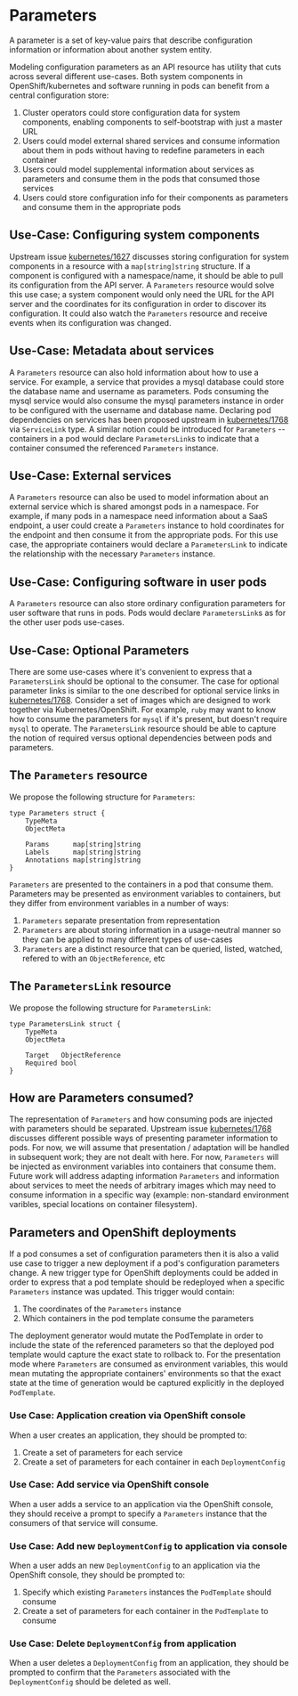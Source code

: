 # Parameters

A parameter is a set of key-value pairs that describe configuration information or information
about another system entity.

Modeling configuration parameters as an API resource has utility that cuts across several different
use-cases.  Both system components in OpenShift/kubernetes and software running in pods can benefit
from a central configuration store:

1.  Cluster operators could store configuration data for system components, enabling components to
    self-bootstrap with just a master URL
2.  Users could model external shared services and consume information about them in pods without
    having to redefine parameters in each container
3.  Users could model supplemental information about services as parameters and consume them in the
    pods that consumed those services
4.  Users could store configuration info for their components as parameters and consume them in the
    appropriate pods

## Use-Case: Configuring system components

Upstream issue [kubernetes/1627](https://github.com/GoogleCloudPlatform/kubernetes/issues/1627)
discusses storing configuration for system components in a resource with a `map[string]string`
structure.  If a component is configured with a namespace/name, it should be able to pull its
configuration from the API server.  A `Parameters` resource would solve this use case; a system
component would only need the URL for the API server and the coordinates for its configuration
in order to discover its configuration.  It could also watch the `Parameters` resource and receive
events when its configuration was changed.

## Use-Case: Metadata about services

A `Parameters` resource can also hold information about how to use a service.  For example, a
service that provides a mysql database could store the database name and username as parameters.
Pods consuming the mysql service would also consume the mysql parameters instance in order to be
configured with the username and database name.  Declaring pod dependencies on services has been
proposed upstream in [kubernetes/1768](https://github.com/GoogleCloudPlatform/kubernetes/issues/1768)
via `ServiceLink` type.  A similar notion could be introduced for `Parameters` -- containers in a
pod would declare `ParametersLink`s to indicate that a container consumed the referenced
`Parameters` instance.

## Use-Case: External services

A `Parameters` resource can also be used to model information about an external service which is
shared amongst pods in a namespace.  For example, if many pods in a namespace need information
about a SaaS endpoint, a user could create a `Parameters` instance to hold coordinates for the
endpoint and then consume it from the appropriate pods.  For this use case, the appropriate
containers would declare a `ParametersLink` to indicate the relationship with the necessary
`Parameters` instance.

## Use-Case: Configuring software in user pods

A `Parameters` resource can also store ordinary configuration parameters for user software that runs
in pods.  Pods would declare `ParametersLink`s as for the other user pods use-cases.

## Use-Case: Optional Parameters

There are some use-cases where it's convenient to express that a `ParametersLink` should be
optional to the consumer.  The case for optional parameter links is similar to the one described
for optional service links in 
[kubernetes/1768](https://github.com/GoogleCloudPlatform/kubernetes/issues/1768).  Consider a set
of images which are designed to work together via Kubernetes/OpenShift.  For example, `ruby` may
want to know how to consume the parameters for `mysql` if it's present, but doesn't require `mysql`
to operate.  The `ParametersLink` resource should be able to capture the notion of required versus
optional dependencies between pods and parameters.

## The `Parameters` resource

We propose the following structure for `Parameters`:

    type Parameters struct {
    	TypeMeta
    	ObjectMeta

    	Params      map[string]string
    	Labels      map[string]string
    	Annotations map[string]string
    }

`Parameters` are presented to the containers in a pod that consume them.  Parameters may be presented
as environment variables to containers, but they differ from environment variables in a number of
ways:

1.  `Parameters` separate presentation from representation
2.  `Parameters` are about storing information in a usage-neutral manner so they can be applied to
     many different types of use-cases
3.  `Parameters` are a distinct resource that can be queried, listed, watched, refered to with an
    `ObjectReference`, etc

## The `ParametersLink` resource

We propose the following structure for `ParametersLink`:

    type ParametersLink struct {
    	TypeMeta
    	ObjectMeta

    	Target   ObjectReference
    	Required bool
    }

## How are Parameters consumed?

The representation of `Parameters` and how consuming pods are injected with parameters should be
separated.  Upstream issue 
[kubernetes/1768](https://github.com/GoogleCloudPlatform/kubernetes/issues/1768) discusses
different possible ways of presenting parameter information to pods.  For now, we will assume that
presentation / adaptation will be handled in subsequent work; they are not dealt with here.  For
now, `Parameters` will be injected as environment variables into containers that consume them.
Future work will address adapting information `Parameters` and information about services to meet
the needs of arbitrary images which may need to consume information in a specific way (example:
non-standard environment varibles, special locations on container filesystem).

## Parameters and OpenShift deployments

If a pod consumes a set of configuration parameters then it is also a valid use case to trigger
a new deployment if a pod's configuration parameters change.  A new trigger type for OpenShift
deployments could be added in order to express that a pod template should be redeployed when a
specific `Parameters` instance was updated.  This trigger would contain:

1.  The coordinates of the `Parameters` instance
2.  Which containers in the pod template consume the parameters

The deployment generator would mutate the PodTemplate in order to include the state of the
referenced parameters so that the deployed pod template would capture the exact state to rollback
to.  For the presentation mode where `Parameters` are consumed as environment variables, this would
mean mutating the appropriate containers' environments so that the exact state at the time of
generation would be captured explicitly in the deployed `PodTemplate`.

### Use Case: Application creation via OpenShift console

When a user creates an application, they should be prompted to:

1.  Create a set of parameters for each service
2.  Create a set of parameters for each container in each `DeploymentConfig`

### Use Case: Add service via OpenShift console

When a user adds a service to an application via the OpenShift console, they should receive a
prompt to specify a `Parameters` instance that the consumers of that service will consume.

### Use Case: Add new `DeploymentConfig` to application via console

When a user adds an new `DeploymentConfig` to an application via the OpenShift console, they
should be prompted to:

1.  Specify which existing `Parameters` instances the `PodTemplate` should consume
2.  Create a set of parameters for each container in the `PodTemplate` to consume 

### Use Case: Delete `DeploymentConfig` from application

When a user deletes a `DeploymentConfig` from an application, they should be prompted to confirm
that the `Parameters` associated with the `DeploymentConfig` should be deleted as well.
